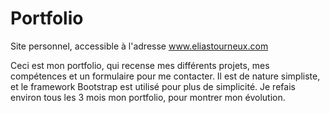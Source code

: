 # Portfolio
Site personnel, accessible à l'adresse www.eliastourneux.com


Ceci est mon portfolio, qui recense mes différents projets, mes compétences et un formulaire pour me contacter. Il est de nature simpliste, et le framework Bootstrap est utilisé pour plus de simplicité.
Je refais environ tous les 3 mois mon portfolio, pour montrer mon évolution.
